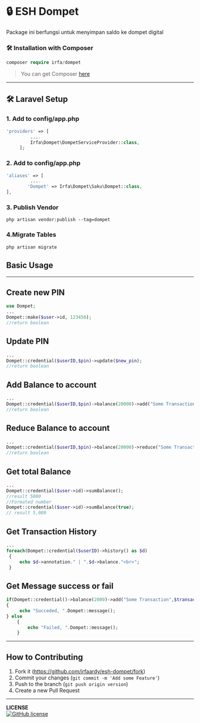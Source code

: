 

# 🔒 **ESH Dompet**

Package ini berfungsi untuk menyimpan saldo ke dompet digital

[^Note]: Masih Tahap Pengembangan jadi belum stabil.




<h3>🛠️ Installation with Composer </h3>

```php
composer require irfa/dompet
```

>You can get Composer <a href="https://getcomposer.org/download/" target="_blank">here</a>

***
<h2>🛠️ Laravel Setup </h2>

<h3>1. Add to config/app.php</h3>

```php
'providers' => [
      	 ....
         Irfa\Dompet\DompetServiceProvider::class, 
     ];
```

<h3>2. Add to config/app.php</h3>

```php
'aliases' => [
         ....
    	'Dompet' => Irfa\Dompet\Saku\Dompet::class,
],
```

  <h3>3. Publish Vendor</h3>


    php artisan vendor:publish --tag=dompet

<h3>4.Migrate Tables</h3>

```
php artisan migrate
```



<h2>Basic Usage</h2>

<hr>
<h2>Create new PIN</h2>

```php
use Dompet;
...
Dompet::make($user->id, 123456);
//return boolean
```

<h2>Update PIN</h2>

```php
...
Dompet::credential($userID,$pin)->update($new_pin);
//return boolean
```



<h2>Add Balance to account</h2>

```php
... 
Dompet::credential($userID,$pin)->balance(20000)->add("Some Transaction",$transaction_id);
//return boolean
```

<h2>Reduce Balance to account</h2>

```php
...
Dompet::credential($userID,$pin)->balance(20000)->reduce("Some Transaction",$transaction_id);
//return boolean
```
<h2>Get total Balance</h2>

```php
...
Dompet::credential($user->id)->sumBalance();
//result 5000
//Formated number
Dompet::credential($user->id)->sumBalance(true);
// result 5,000
```

<h2>Get Transaction History</h2>

```php
... 
foreach(Dompet::credential($userID)->history() as $d)
 {
     echo $d->annotation." | ".$d->balance."<br>";
 }
```



<h2>Get Message success or fail</h2>

```php
if(Dompet::credential()->balance(2000)->add("Some Transaction",$transaction_id))
{
     echo "Succeded, ".Dompet::message();
} else 
	{
     	echo "Failed, ".Dompet::message();
	}

```

------

## How to Contributing

1. Fork it (<https://github.com/irfaardy/esh-dompet/fork>)
3. Commit your changes (`git commit -m 'Add some Feature'`)
4. Push to the branch (`git push origin version`)
5. Create a new Pull Request
***

**LICENSE**<br>
<a href="https://github.com/irfaardy/lockout-account/blob/master/LICENSE"><img alt="GitHub license" src="https://img.shields.io/github/license/irfaardy/lockout-account?style=for-the-badge"></a>

